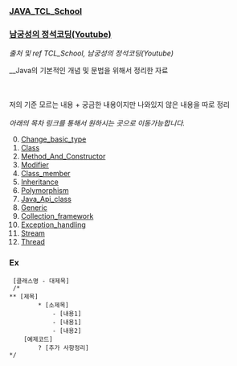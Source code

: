 ### [JAVA_TCL_School](http://www.tcpschool.com/java/intro)
### [남궁성의 정석코딩(Youtube)](https://www.youtube.com/playlist?list=PLW2UjW795-f6xWA2_MUhEVgPauhGl3xIp)

_출처 및 ref TCL_School, 남궁성의 정석코딩(Youtube)_ 

__Java의 기본적인 개념 및 문법을 위해서 정리한 자료 </br>

</br></br>
저의 기준 모르는 내용 + 궁금한 내용이지만 나와있지 않은 내용을 따로 정리
</br>
</br>
_아래의 목차 링크를 통해서 원하시는 곳으로 이동가능합니다._

0. [Change_basic_type](https://github.com/llhbum/JAVA_Fundamental/blob/master/src/Change_basic_type.java)
1. [Class](https://github.com/llhbum/JAVA_TCL_School/blob/master/src/Class.java)
2. [Method_And_Constructor](https://github.com/llhbum/JAVA_TCL_School/blob/master/src/Method_And_Constructor.java)
3. [Modifier](https://github.com/llhbum/JAVA_TCL_School/blob/master/src/Modifier.java)
4. [Class_member](https://github.com/llhbum/JAVA_TCL_School/blob/master/src/Class_member.java)
5. [Inheritance](https://github.com/llhbum/JAVA_TCL_School/blob/master/src/Inheritance.java)
6. [Polymorphism](https://github.com/llhbum/JAVA_TCL_School/blob/master/src/Polymorphism.java)
7. [Java_Api_class](https://github.com/llhbum/JAVA_TCL_School/blob/master/src/Java_Api_class.java)
8. [Generic](https://github.com/llhbum/JAVA_TCL_School/blob/master/src/Generic.java)
9. [Collection_framework](https://github.com/llhbum/JAVA_TCL_School/blob/master/src/Collection_framework.java)
10. [Exception_handling](https://github.com/llhbum/JAVA_TCL_School/blob/master/src/Exception_handling.java)
11. [Stream](https://github.com/llhbum/JAVA_TCL_School/blob/master/src/Stream.java)
12. [Thread](https://github.com/llhbum/JAVA_Fundamental/blob/master/src/Thread.java)

### Ex
	 [클래스명 - 대제목]
	 /*
	** [제목]
            * [소제목]
                - [내용1]
                - [내용1]
                - [내용2]
		[예제코드]
            ? [추가 사항정리]
	*/
